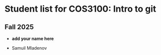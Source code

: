 # Student list for COS3100: Intro to git

## Fall 2025

- **add your name here**

- Samuil Mladenov
